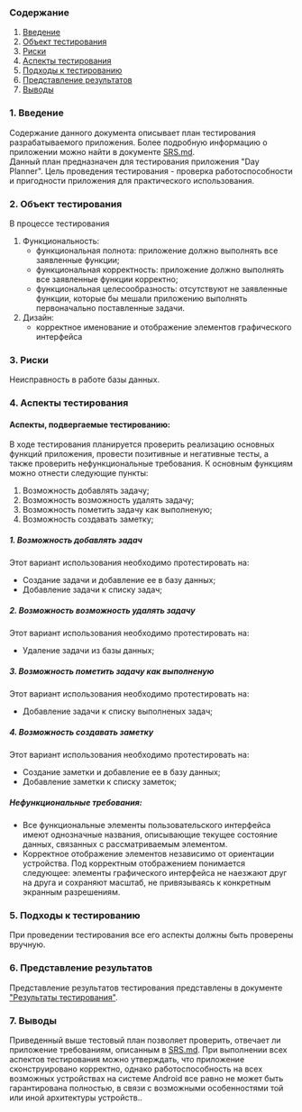 ### Содержание
1. [Введение](#1)
2. [Объект тестирования](#2)
3. [Риски](#4)
4. [Аспекты тестирования](#5)<br>
5. [Подходы к тестированию](#6)
6. [Представление результатов](#7)
7. [Выводы](#8)
 <a name="1"></a>
### 1. Введение
Содержание данного документа описывает план тестирования разрабатываемого приложения. Более подробную информацию о приложении можно найти в документе [SRS.md](https://github.com/TsyPolina/DayPlanner/blob/master/documentation/requirements/srs.md).  
Данный план предназначен для тестирования приложения "Day Planner". Цель проведения тестирования - проверка работоспособности и пригодности приложения для практического использования.
 <a name="2"></a>
### 2. Объект тестирования
 В процессе тестирования 
 1. Функциональность:
	+ функциональная полнота: приложение должно выполнять все заявленные функции;
	+ функциональная корректность: приложение должно выполнять все заявленные функции корректно;
	+ функциональная целесообразность: отсутствуют не заявленные функции, которые бы мешали приложению выполнять первоначально поставленные задачи.
 2. Дизайн:
    + корректное именование и отображение элементов графического интерфейса
 <a name="3"></a>
### 3. Риски
 Неисправность в работе базы данных.
 <a name="4"></a>
### 4. Аспекты тестирования
 #### Аспекты, подвергаемые тестированию:
 В ходе тестирования планируется проверить реализацию основных функций приложения, провести позитивные и негативные тесты, а также проверить нефункциональные требования.
К основным функциям можно отнести следующие пункты:
1) Возможность добавлять задачу;
2) Возможность возможность удалять задачу;
3) Возможность пометить задачу как выполненую;
4) Возможность создавать заметку;
 ##### 1. Возможность добавлять задач
Этот вариант использования необходимо протестировать на:
* Создание задачи и добавление ее в базу данных;
* Добавление задачи к списку задач;
 ##### 2. Возможность возможность удалять задачу
Этот вариант использования необходимо протестировать на:
* Удаление задачи из базы данных;
 ##### 3. Возможность пометить задачу как выполненую
Этот вариант использования необходимо протестировать на:
* Добавление задачи к списку выполненых задач;
 ##### 4. Возможность создавать заметку
Этот вариант использования необходимо протестировать на:
* Создание заметки и добавление ее в базу данных;
* Добавление заметки к списку заметок;
 ##### Нефункциональные требования:
* Все функциональные элементы пользовательского интерфейса имеют однозначные названия, описывающие текущее состояние данных, связанных с рассматриваемым элементом.
* Корректное отображение элементов независимо от ориентации устройства. Под корректным отображением понимается следующее: элементы графического интерфейса не наезжают друг на друга и сохраняют масштаб, не привязываясь к конкретным экранным разрешениям.
 <a name="5"></a>
### 5. Подходы к тестированию
При проведении тестирования все его аспекты должны быть проверены вручную.
 <a name="6"></a>
### 6. Представление результатов
 Представление результатов тестирования представлены в документе ["Результаты тестирования"](https://github.com/TsyPolina/DayPlanner/blob/master/documentation/test/testResult.md).
 <a name="7"></a>
### 7. Выводы
Приведенный выше тестовый план позволяет проверить, отвечает ли приложение требованиям, описанным в [SRS.md](https://github.com/TsyPolina/DayPlanner/blob/master/documentation/requirements/srs.md). При выполнении всех аспектов тестирования можно утверждать, что приложение сконструировано корректно, однако работоспособность на всех возможных устройствах на системе Android все равно не может быть гарантирована полностью, в связи с возможными особенностями той или иной архитектуры устройств..

